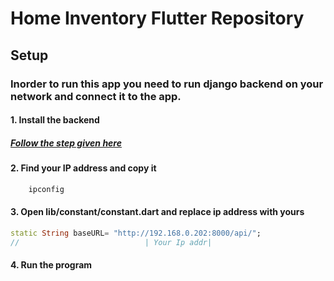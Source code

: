 # Home Inventory Flutter Repository

## Setup

<h3>
Inorder to run this app you need to run django backend on your network and connect it to the app.
</h3>

<h4>
1. Install the backend
</h4>

<h5>
<a href="https://github.com/Floran-Github/Home-Inventory-backend/blob/main/README.md">Follow the step given here</a>
</h5>

<h4>
2. Find your IP address and copy it
</h4>

```bash
    ipconfig
```

<h4>
3. Open lib/constant/constant.dart and replace ip address with yours</h4>

```dart
static String baseURL= "http://192.168.0.202:8000/api/";
//                            | Your Ip addr|
```

<h4>4. Run the program</h4>
